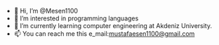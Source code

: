 - 👋 Hi, I’m @Mesen1100
- 👀 I’m interested in programming languages
- 🌱 I’m currently learning computer engineering at Akdeniz University.
- 📫 You can reach me this e_mail:mustafaesen1100@gmail.com

<!---
Mesen1100/Mesen1100 is a ✨ special ✨ repository because its `README.md` (this file) appears on your GitHub profile.
You can click the Preview link to take a look at your changes.
--->
